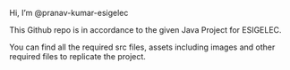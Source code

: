 Hi, I’m @pranav-kumar-esigelec

This Github repo is in accordance to the given Java Project for ESIGELEC.

You can find all the required src files, assets including images and other required files to replicate the project.
